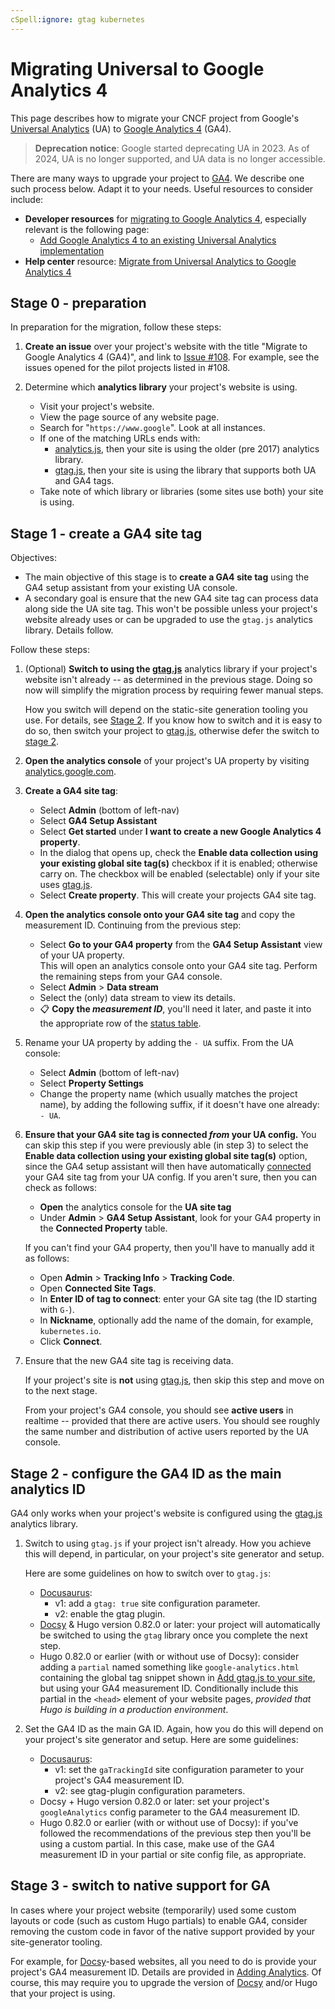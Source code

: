```yaml
---
cSpell:ignore: gtag kubernetes
---
```


# Migrating Universal to Google Analytics 4

This page describes how to migrate your CNCF project from Google's [Universal
Analytics][ua] (UA) to [Google Analytics 4][ga4] (GA4).

> **Deprecation notice**: Google started deprecating UA in 2023. As of 2024, UA
> is no longer supported, and UA data is no longer accessible.

There are many ways to upgrade your project to [GA4][]. We describe one such
process below. Adapt it to your needs. Useful resources to consider include:

- **Developer resources** for [migrating to Google Analytics 4][ga4-dev],
  especially relevant is the following page:
  - [Add Google Analytics 4 to an existing Universal Analytics
    implementation][ga4+ua-dev]
- **Help center** resource: [Migrate from Universal Analytics to Google
  Analytics 4][migration-help]

## Stage 0 - preparation

In preparation for the migration, follow these steps:

1. **Create an issue** over your project's website with the title "Migrate to
   Google Analytics 4 (GA4)", and link to [Issue #108][]. For example, see the
   issues opened for the pilot projects listed in #108.

2. Determine which **analytics library** your project's website is using.

   - Visit your project's website.
   - View the page source of any website page.
   - Search for "`https://www.google`". Look at all instances.
   - If one of the matching URLs ends with:
     - [analytics.js][], then your site is using the older (pre 2017) analytics
       library.
     - [gtag.js][], then your site is using the library that supports both UA
       and GA4 tags.
   - Take note of which library or libraries (some sites use both) your site is
     using.

## Stage 1 - create a GA4 site tag

Objectives:

- The main objective of this stage is to **create a GA4 site tag** using the GA4
  setup assistant from your existing UA console.
- A secondary goal is ensure that the new GA4 site tag can process data along
  side the UA site tag. This won't be possible unless your project's website
  already uses or can be upgraded to use the `gtag.js` analytics library.
  Details follow.

Follow these steps:

1.  (Optional) **Switch to using the [gtag.js][]** analytics library if your
    project's website isn't already -- as determined in the previous stage.
    Doing so now will simplify the migration process by requiring fewer manual
    steps.

    How you switch will depend on the static-site generation tooling you use.
    For details, see [Stage 2][]. If you know how to switch and it is easy to do
    so, then switch your project to [gtag.js][], otherwise defer the switch to
    [stage 2][].

2.  **Open the analytics console** of your project's UA property by visiting
    [analytics.google.com](https://analytics.google.com).

3.  **Create a GA4 site tag**:

    - Select **Admin** (bottom of left-nav)
    - Select **GA4 Setup Assistant**
    - Select **Get started** under **I want to create a new Google Analytics 4
      property**.
    - In the dialog that opens up, check the **Enable data collection using your
      existing global site tag(s)** checkbox if it is enabled; otherwise carry
      on. The checkbox will be enabled (selectable) only if your site uses
      [gtag.js][].
    - Select **Create property**. This will create your projects GA4 site tag.

4.  **Open the analytics console onto your GA4 site tag** and copy the
    measurement ID. Continuing from the previous step:

    - Select **Go to your GA4 property** from the **GA4 Setup Assistant** view
      of your UA property.<br/>This will open an analytics console onto your GA4
      site tag. Perform the remaining steps from your GA4 console.
    - Select **Admin** > **Data stream**
    - Select the (only) data stream to view its details.
    - 📋 **Copy the _measurement ID_**, you'll need it later, and paste it into
      the appropriate row of the [status table][].

5.  Rename your UA property by adding the `- UA` suffix. From the UA console:

    - Select **Admin** (bottom of left-nav)
    - Select **Property Settings**
    - Change the property name (which usually matches the project name), by
      adding the following suffix, if it doesn't have one already: `- UA`.

6.  **Ensure that your GA4 site tag is connected _from_ your UA config.** You
    can skip this step if you were previously able (in step 3) to select the
    **Enable data collection using your existing global site tag(s)** option,
    since the GA4 setup assistant will then have automatically [connected][]
    your GA4 site tag from your UA config. If you aren't sure, then you can
    check as follows:

    - **Open** the analytics console for the **UA site tag**
    - Under **Admin** > **GA4 Setup Assistant**, look for your GA4 property in
      the **Connected Property** table.

    If you can't find your GA4 property, then you'll have to manually add it as
    follows:

    - Open **Admin** > **Tracking Info** > **Tracking Code**.
    - Open **Connected Site Tags**.
    - In **Enter ID of tag to connect**: enter your GA site tag (the ID starting
      with `G-`).
    - In **Nickname**, optionally add the name of the domain, for example,
      `kubernetes.io`.
    - Click **Connect**.

7.  Ensure that the new GA4 site tag is receiving data.

    If your project's site is **not** using [gtag.js][], then skip this step and
    move on to the next stage.

    From your project's GA4 console, you should see **active users** in realtime
    -- provided that there are active users. You should see roughly the same
    number and distribution of active users reported by the UA console.

## Stage 2 - configure the GA4 ID as the main analytics ID

GA4 only works when your project's website is configured using the [gtag.js][]
analytics library.

1.  Switch to using `gtag.js` if your project isn't already. How you achieve
    this will depend, in particular, on your project's site generator and setup.

    Here are some guidelines on how to switch over to `gtag.js`:

    - [Docusaurus][]:
      - v1: add a `gtag: true` site configuration parameter.
      - v2: enable the gtag plugin.
    - [Docsy][] & Hugo version 0.82.0 or later: your project will automatically
      be switched to using the `gtag` library once you complete the next step.
    - Hugo 0.82.0 or earlier (with or without use of Docsy): consider adding a
      `partial` named something like `google-analytics.html` containing the
      global tag snippet shown in [Add gtag.js to your site][], but using your
      GA4 measurement ID. Conditionally include this partial in the `<head>`
      element of your website pages, _provided that Hugo is building in a
      production environment_.

2.  Set the GA4 ID as the main GA ID. Again, how you do this will depend on your
    project's site generator and setup. Here are some guidelines:

    - [Docusaurus][]:
      - v1: set the `gaTrackingId` site configuration parameter to your
        project's GA4 measurement ID.
      - v2: see gtag-plugin configuration parameters.
    - Docsy + Hugo version 0.82.0 or later: set your project's `googleAnalytics`
      config parameter to the GA4 measurement ID.
    - Hugo 0.82.0 or earlier (with or without use of Docsy): if you've followed
      the recommendations of the previous step then you'll be using a custom
      partial. In this case, make use of the GA4 measurement ID in your partial
      or site config file, as appropriate.

## Stage 3 - switch to native support for GA

In cases where your project website (temporarily) used some custom layouts or
code (such as custom Hugo partials) to enable GA4, consider removing the custom
code in favor of the native support provided by your site-generator tooling.

For example, for [Docsy][]-based websites, all you need to do is provide your
project's GA4 measurement ID. Details are provided in [Adding Analytics][]. Of
course, this may require you to upgrade the version of [Docsy][] and/or Hugo
that your project is using.

[add gtag.js to your site]:
  https://developers.google.com/analytics/devguides/collection/gtagjs/
[adding analytics]:
  https://www.docsy.dev/docs/adding-content/feedback/#adding-analytics
[analytics.js]: https://support.google.com/analytics/answer/10268458
[connected]: https://support.google.com/analytics/answer/9973999
[docsy]: https://www.docsy.dev
[docusaurus]: https://docusaurus.io/
[ga4-dev]: https://developers.google.com/analytics/devguides/migration
[ga4]: https://support.google.com/analytics/answer/10089681
[ga4+ua-dev]:
  https://developers.google.com/analytics/devguides/migration/measurement/add-ga4
[gtag.js]: https://support.google.com/analytics/answer/10220869
[issue #108]: https://github.com/cncf/techdocs/issues/108
[migration-help]: https://support.google.com/analytics/answer/10759417
[stage 2]: #stage-2---configure-the-ga4-id-as-the-main-analytics-id
[status table]:
  https://docs.google.com/spreadsheets/d/1Mx4LhdI2Un-rvGMI73SlHxQH9D2HABAJclMB3dd6lnA
[ua]: https://support.google.com/analytics/answer/11583528
